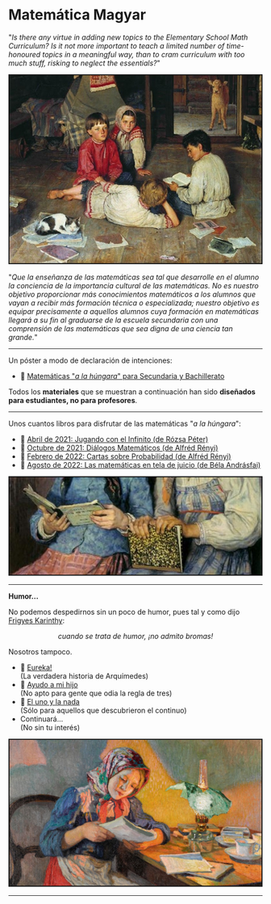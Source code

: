 # Matemática Magyar<br/>

"_Is there any virtue in adding new topics to the Elementary School Math Curriculum? Is it not more important to teach a limited number of time-honoured topics in a meaningful way, than to cram curriculum with too much stuff, risking to neglect the essentials?_"

<p align="center">
 <img src="divulgacion.jpg" width="500"  class="center"  border="2">
</p>

"_Que la enseñanza de las matemáticas sea tal que desarrolle en el alumno la conciencia de la importancia cultural de las matemáticas. No es nuestro objetivo proporcionar más conocimientos matemáticos a los alumnos que vayan a recibir más formación técnica o especializada; nuestro objetivo es equipar precisamente a aquellos alumnos cuya formación en matemáticas llegará a su fin al graduarse de la escuela secundaria con una comprensión de las matemáticas que sea digna de una ciencia tan grande._"
<hr size="16px" color="black" />

Un póster a modo de declaración de intenciones:
-  📎 [Matemáticas "_a la húngara_" para Secundaria y Bachillerato](poster.pdf)<br/>

Todos los **materiales** que se muestran a continuación han sido **diseñados para estudiantes, no para profesores**.

<hr size="16px" color="black" />

Unos cuantos libros para disfrutar de las matemáticas "_a la húngara_":

- 📓 [Abril de 2021: Jugando con el Infinito (de Rózsa Péter)](jugando_con_el_infinito.md)<br/>
- 📓 [Octubre de 2021: Diálogos Matemáticos (de Alfréd Rényi)](dialogos_matematicos.md)<br/>
- 📓 [Febrero de 2022: Cartas sobre Probabilidad (de Alfréd Rényi)](cartas_sobre_probabilidad.md)<br/>
- 📓 [Agosto de 2022: Las matemáticas en tela de juicio (de Béla Andrásfai)](matematicas_en_tela_de_juicio.md)<br/>

<p align="center">
 <img src="libros.jpg" width="500"  class="center"  border="2">
</p>

<hr size="16px" color="black" />

**Humor...**

No podemos despedirnos sin un poco de humor, pues tal y como dijo [Frigyes Karinthy](https://es.wikipedia.org/wiki/Frigyes_Karinthy):
<p>
<center>
<em>cuando se trata de humor, ¡no admito bromas!</em>
</center>
</p>

Nosotros tampoco.

- 📎 [Eureka!](eureka.pdf)<br/>(La verdadera historia de Arquímedes)
- 📎 [Ayudo a mi hijo](ayudo_a_mi_hijo.pdf)<br/>(No apto para gente que odia la regla de tres)
- 📎 [El uno y la nada](el_uno_y_la_nada.pdf)<br/>(Sólo para aquellos que descubrieron el continuo)
- Continuará...<br/> (No sin tu interés)

<p align="center">
 <img src="continuara.jpg" width="500"  class="center"  border="2">
</p>


<hr size="16px" color="black" />
